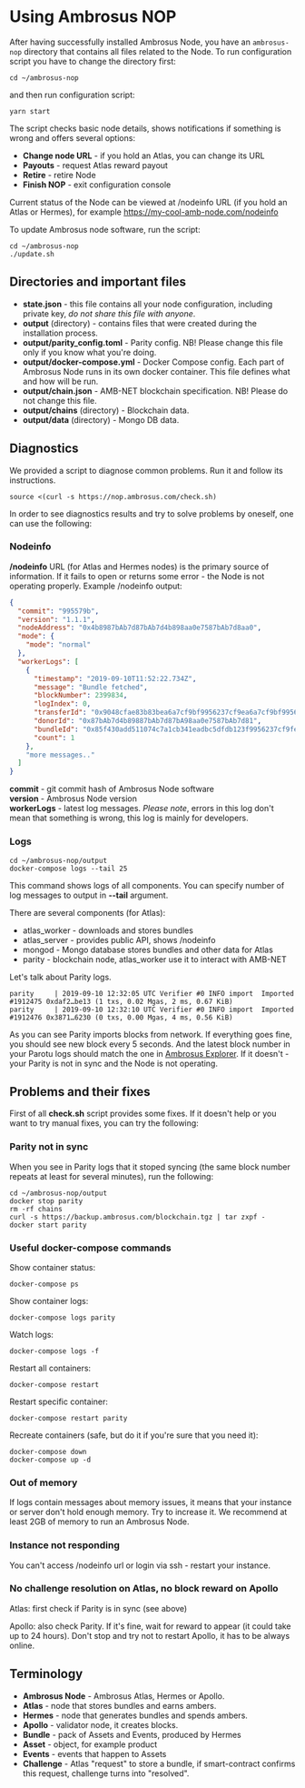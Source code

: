 # Using Ambrosus NOP

After having successfully installed Ambrosus Node, you have an `ambrosus-nop`
directory that contains all files related to the Node. To run configuration
script you have to change the directory first:

    cd ~/ambrosus-nop

and then run configuration script:

    yarn start

The script checks basic node details, shows notifications if something is wrong
and offers several options:
- **Change node URL** - if you hold an Atlas, you can change its URL
- **Payouts** - request Atlas reward payout
- **Retire** - retire Node
- **Finish NOP** - exit configuration console

Current status of the Node can be viewed at /nodeinfo URL (if you hold an Atlas
or Hermes), for example https://my-cool-amb-node.com/nodeinfo

To update Ambrosus node software, run the script:

    cd ~/ambrosus-nop
    ./update.sh

## Directories and important files

- **state.json** - this file contains all your node configuration, including
  private key, _do not share this file with anyone_.
- **output** (directory) - contains files that were created during the
  installation process.
- **output/parity\_config.toml** - Parity config. NB! Please change this file
  only if you know what you're doing.
- **output/docker-compose.yml** - Docker Compose config. Each part of Ambrosus
  Node runs in its own docker container. This file defines what and how will be
  run.
- **output/chain.json** - AMB-NET blockchain specification. NB! Please do
  not change this file.
- **output/chains** (directory) - Blockchain data.
- **output/data** (directory) - Mongo DB data.

## Diagnostics

We provided a script to diagnose common problems. Run it and follow its
instructions.

    source <(curl -s https://nop.ambrosus.com/check.sh)

In order to see diagnostics results and try to solve problems by oneself, one
can use the following:

### Nodeinfo

**/nodeinfo** URL (for Atlas and Hermes nodes) is the primary source of
information.  If it fails to open or returns some error - the Node is not
operating properly. Example /nodeinfo output:

```json
{
  "commit": "995579b",
  "version": "1.1.1",
  "nodeAddress": "0x4b8987bAb7d87bAb7d4b898aa0e7587bAb7d8aa0",
  "mode": {
    "mode": "normal"
  },
  "workerLogs": [
    {
      "timestamp": "2019-09-10T11:52:22.734Z",
      "message": "Bundle fetched",
      "blockNumber": 2399834,
      "logIndex": 0,
      "transferId": "0x9048cfae83b83bea6a7cf9bf9956237cf9ea6a7cf9bf9956237cf9380d0ac41c",
      "donorId": "0x87bAb7d4b89887bAb7d87bA98aa0e7587bAb7d81",
      "bundleId": "0x85f430add511074c7a1cb341eadbc5dfdb123f9956237cf9feaa610f894cbd42",
      "count": 1
    },
    "more messages.."
  ]
}
```

**commit** - git commit hash of Ambrosus Node software  
**version** - Ambrosus Node version  
**workerLogs** - latest log messages. _Please note_, errors in this log don't
mean that something is wrong, this log is mainly for developers.  

### Logs

    cd ~/ambrosus-nop/output
    docker-compose logs --tail 25

This command shows logs of all components. You can specify number of log
messages to output in **--tail** argument.

There are several components (for Atlas):

- atlas\_worker - downloads and stores bundles
- atlas\_server - provides public API, shows /nodeinfo
- mongod - Mongo database stores bundles and other data for Atlas
- parity - blockchain node, atlas\_worker use it to interact with AMB-NET

Let's talk about Parity logs.

    parity     | 2019-09-10 12:32:05 UTC Verifier #0 INFO import  Imported #1912475 0xdaf2…be13 (1 txs, 0.02 Mgas, 2 ms, 0.67 KiB)
    parity     | 2019-09-10 12:32:10 UTC Verifier #0 INFO import  Imported #1912476 0x3871…6230 (0 txs, 0.00 Mgas, 4 ms, 0.56 KiB)

As you can see Parity imports blocks from network. If everything goes fine, you
should see new block every 5 seconds. And the latest block number in your
Parotu logs should match the one in
[Ambrosus Explorer](https://explorer.ambrosus.com/).
If it doesn't - your Parity is not in sync and the Node is not operating.

## Problems and their fixes

First of all **check.sh** script provides some fixes. If it doesn't help or you
want to try manual fixes, you can try the following:

### Parity not in sync

When you see in Parity logs that it stoped syncing (the same block number
repeats at least for several minutes), run the following:

    cd ~/ambrosus-nop/output
    docker stop parity
    rm -rf chains
    curl -s https://backup.ambrosus.com/blockchain.tgz | tar zxpf -
    docker start parity

### Useful docker-compose commands

Show container status:

    docker-compose ps

Show container logs:

    docker-compose logs parity

Watch logs:

    docker-compose logs -f

Restart all containers:

    docker-compose restart

Restart specific container:

    docker-compose restart parity

Recreate containers (safe, but do it if you're sure that you need it):

    docker-compose down
    docker-compose up -d

### Out of memory

If logs contain messages about memory issues, it means that your instance or
server don't hold enough memory. Try to increase it. We recommend at least 2GB
of memory to run an Ambrosus Node.

### Instance not responding

You can't access /nodeinfo url or login via ssh - restart your instance.

### No challenge resolution on Atlas, no block reward on Apollo

Atlas: first check if Parity is in sync (see above)

Apollo: also check Parity. If it's fine, wait for reward to appear (it could
take up to 24 hours). Don't stop and try not to restart Apollo, it has to be
always online.

## Terminology

- **Ambrosus Node** - Ambrosus Atlas, Hermes or Apollo.
- **Atlas** - node that stores bundles and earns ambers.
- **Hermes** - node that generates bundles and spends ambers.
- **Apollo** - validator node, it creates blocks.
- **Bundle** - pack of Assets and Events, produced by Hermes
- **Asset** - object, for example product
- **Events** - events that happen to Assets
- **Challenge** - Atlas "request" to store a bundle, if smart-contract confirms
  this request, challenge turns into "resolved".
